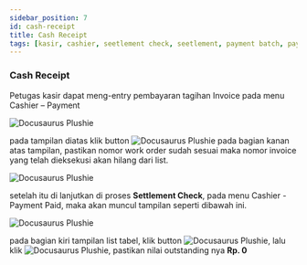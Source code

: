 ```yaml
---
sidebar_position: 7
id: cash-receipt
title: Cash Receipt
tags: [kasir, cashier, seetlement check, seetlement, payment batch, payment, cash receipt, oracle]
---
```


### Cash Receipt

Petugas kasir dapat meng-entry pembayaran tagihan Invoice pada menu Cashier – Payment

![Docusaurus Plushie](/img/purchase-part/cash-receipt/1.png)

pada tampilan diatas klik button ![Docusaurus Plushie](/img/purchase-part/cash-receipt/payment-batch.png) pada bagian kanan atas tampilan, pastikan nomor work order sudah sesuai maka nomor invoice yang telah dieksekusi akan hilang dari list.

![Docusaurus Plushie](/img/purchase-part/cash-receipt/2.png)

setelah itu di lanjutkan di proses **Settlement Check**, pada menu Cashier - Payment Paid, maka akan muncul tampilan seperti dibawah ini.

![Docusaurus Plushie](/img/purchase-part/cash-receipt/3.png)

pada bagian kiri tampilan list tabel, klik button ![Docusaurus Plushie](/img/purchase-part/cash-receipt/tigatitik.png), lalu klik ![Docusaurus Plushie](/img/purchase-part/cash-receipt/seatle-check.png), pastikan nilai outstanding nya **Rp. 0**